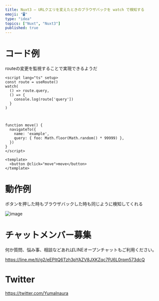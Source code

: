 ```yaml
---
title: Nuxt3 – URLクエリを変えたときのブラウザバックを watch で検知する
emoji: "🖥"
type: "idea"
topics: ["Nuxt", "Nuxt3"]
published: true
---
```


# コード例

routeの変更を監視することで実現できるようだ

```vue
<script lang="ts" setup>
const route = useRoute()
watch(
  () => route.query,
  () => {
    console.log(route['query'])
  }
)



function move() {
  navigateTo({
    name: 'example',
    query: { foo: Math.floor(Math.random() * 99999) },
  })
}
</script>

<template>
  <button @click="move">move</button>
</template>

```

# 動作例

ボタンを押した時もブラウザバックした時も同じように検知してくれる

![image](https://user-images.githubusercontent.com/13635059/233757446-92da5e1d-ba85-4dd2-b2d9-3e6f76ff0325.png)

# チャットメンバー募集


何か質問、悩み事、相談などあればLINEオープンチャットもご利用ください。

https://line.me/ti/g2/eEPltQ6Tzh3pYAZV8JXKZqc7PJ6L0rpm573dcQ


# Twitter

https://twitter.com/YumaInaura

